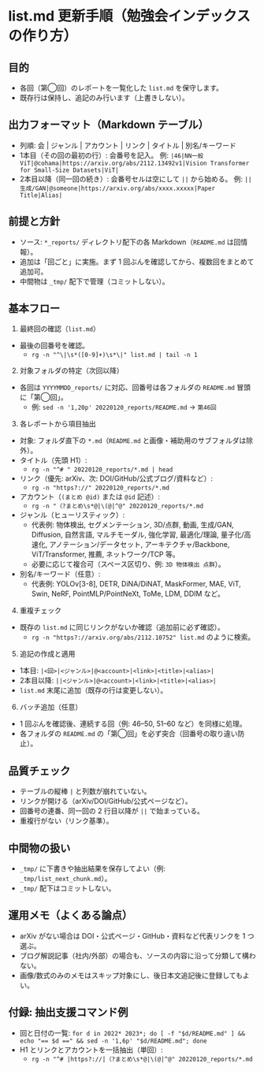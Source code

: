 list.md 更新手順（勉強会インデックスの作り方）
================================================

目的
------------------------------------------------
- 各回（第◯回）のレポートを一覧化した `list.md` を保守します。
- 既存行は保持し、追記のみ行います（上書きしない）。

出力フォーマット（Markdown テーブル）
------------------------------------------------
- 列順: 会 | ジャンル | アカウント | リンク | タイトル | 別名/キーワード
- 1本目（その回の最初の行）: 会番号を記入。
  例: `|46|NN一般 ViT|@cohama|https://arxiv.org/abs/2112.13492v1|Vision Transformer for Small-Size Datasets|ViT|`
- 2本目以降（同一回の続き）: 会番号セルは空にして `||` から始める。
  例: `||生成/GAN|@someone|https://arxiv.org/abs/xxxx.xxxxx|Paper Title|Alias|`

前提と方針
------------------------------------------------
- ソース: `*_reports/` ディレクトリ配下の各 Markdown（`README.md` は回情報）。
- 追加は「回ごと」に実施。まず 1 回ぶんを確認してから、複数回をまとめて追加可。
- 中間物は `_tmp/` 配下で管理（コミットしない）。

基本フロー
------------------------------------------------
1) 最終回の確認（`list.md`）
- 最後の回番号を確認。
  - `rg -n "^\|\s*([0-9]+)\s*\|" list.md | tail -n 1`

2) 対象フォルダの特定（次回以降）
- 各回は `YYYYMMDD_reports/` に対応、回番号は各フォルダの `README.md` 冒頭に「第◯回」。
  - 例: `sed -n '1,20p' 20220120_reports/README.md` → `第46回`

3) 各レポートから項目抽出
- 対象: フォルダ直下の `*.md`（`README.md` と画像・補助用のサブフォルダは除外）。
- タイトル（先頭 H1）:
  - `rg -n "^# " 20220120_reports/*.md | head`
- リンク（優先: arXiv、次: DOI/GitHub/公式ブログ/資料など）:
  - `rg -n "https?://" 20220120_reports/*.md`
- アカウント（`(まとめ @id)` または `@id` 記述）:
  - `rg -n "（?まとめ\s*@|\(@|^@" 20220120_reports/*.md`
- ジャンル（ヒューリスティック）:
  - 代表例: 物体検出, セグメンテーション, 3D/点群, 動画, 生成/GAN, Diffusion, 自然言語, マルチモーダル, 強化学習, 最適化/理論, 量子化/高速化, アノテーション/データセット, アーキテクチャ/Backbone, ViT/Transformer, 推薦, ネットワーク/TCP 等。
  - 必要に応じて複合可（スペース区切り、例: `3D 物体検出 点群`）。
- 別名/キーワード（任意）:
  - 代表例: YOLOv[3-8], DETR, DiNA/DiNAT, MaskFormer, MAE, ViT, Swin, NeRF, PointMLP/PointNeXt, ToMe, LDM, DDIM など。

4) 重複チェック
- 既存の `list.md` に同じリンクがないか確認（追加前に必ず確認）。
  - `rg -n "https?://arxiv.org/abs/2112.10752" list.md` のように検索。

5) 追記の作成と適用
- 1本目: `|<回>|<ジャンル>|@<account>|<link>|<title>|<alias>|`
- 2本目以降: `||<ジャンル>|@<account>|<link>|<title>|<alias>|`
- `list.md` 末尾に追加（既存の行は変更しない）。

6) バッチ追加（任意）
- 1 回ぶんを確認後、連続する回（例: 46–50, 51–60 など）を同様に処理。
- 各フォルダの `README.md` の「第◯回」を必ず突合（回番号の取り違い防止）。

品質チェック
------------------------------------------------
- テーブルの縦棒 `|` と列数が崩れていない。
- リンクが開ける（arXiv/DOI/GitHub/公式ページなど）。
- 回番号の連番、同一回の 2 行目以降が `||` で始まっている。
- 重複行がない（リンク基準）。

中間物の扱い
------------------------------------------------
- `_tmp/` に下書きや抽出結果を保存してよい（例: `_tmp/list_next_chunk.md`）。
- `_tmp/` 配下はコミットしない。

運用メモ（よくある論点）
------------------------------------------------
- arXiv がない場合は DOI・公式ページ・GitHub・資料など代表リンクを 1 つ選ぶ。
- ブログ解説記事（社内/外部）の場合も、ソースの内容に沿って分類して構わない。
- 画像/数式のみのメモはスキップ対象にし、後日本文追記後に登録してもよい。

付録: 抽出支援コマンド例
------------------------------------------------
- 回と日付の一覧: `for d in 2022* 2023*; do [ -f "$d/README.md" ] && echo "== $d ==" && sed -n '1,6p' "$d/README.md"; done`
- H1 とリンクとアカウントを一括抽出（単回）:
  - `rg -n "^# |https?://|（?まとめ\s*@|\(@|^@" 20220120_reports/*.md`

